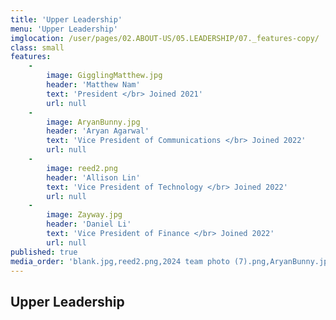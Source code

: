 ```yaml
---
title: 'Upper Leadership'
menu: 'Upper Leadership'
imglocation: /user/pages/02.ABOUT-US/05.LEADERSHIP/07._features-copy/
class: small
features:
    -
        image: GigglingMatthew.jpg
        header: 'Matthew Nam'
        text: 'President </br> Joined 2021'
        url: null
    -
        image: AryanBunny.jpg
        header: 'Aryan Agarwal'
        text: 'Vice President of Communications </br> Joined 2022'
        url: null
    -
        image: reed2.png
        header: 'Allison Lin'
        text: 'Vice President of Technology </br> Joined 2022'
        url: null
    -
        image: Zayway.jpg
        header: 'Daniel Li'
        text: 'Vice President of Finance </br> Joined 2022'
        url: null
published: true
media_order: 'blank.jpg,reed2.png,2024 team photo (7).png,AryanBunny.jpg,GigglingMatthew.jpg,Zayway.jpg'
---
```


## Upper Leadership
